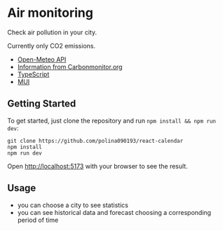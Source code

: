 # Air monitoring
Check air pollution in your city.

Currently only CO2 emissions.

- [Open-Meteo API](https://open-meteo.com)
- [Information from Carbonmonitor.org](https://carbonmonitor.org/)
- [TypeScript](https://www.typescriptlang.org/)
- [MUI](https://mui.com/)

## Getting Started

To get started, just clone the repository and run `npm install && npm run dev`:

    git clone https://github.com/polina090193/react-calendar
    npm install
    npm run dev

Open [http://localhost:5173](http://localhost:5173) with your browser to see the result.

## Usage
- you can choose a city to see statistics
- you can see historical data and forecast choosing a corresponding period of time
